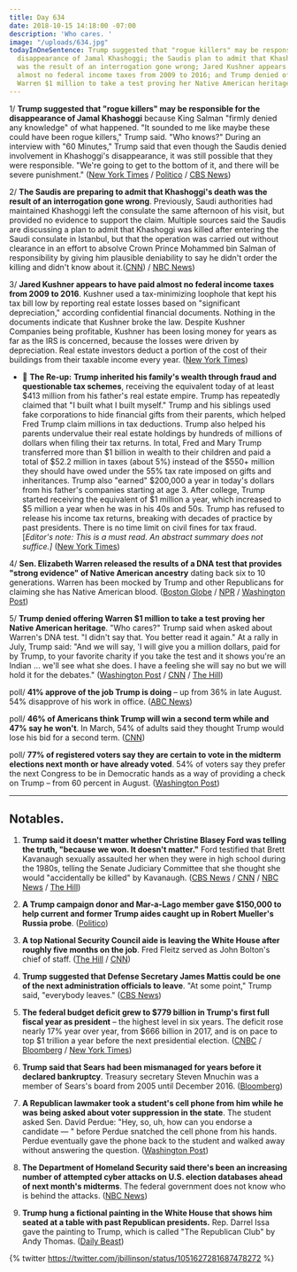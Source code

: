 ```yaml
---
title: Day 634
date: 2018-10-15 14:18:00 -07:00
description: 'Who cares. '
image: "/uploads/634.jpg"
todayInOneSentence: Trump suggested that "rogue killers" may be responsible for the
  disappearance of Jamal Khashoggi; the Saudis plan to admit that Khashoggi's death
  was the result of an interrogation gone wrong; Jared Kushner appears to have paid
  almost no federal income taxes from 2009 to 2016; and Trump denied offering Elizabeth
  Warren $1 million to take a test proving her Native American heritage.
---
```


1/ **Trump suggested that "rogue killers" may be responsible for the disappearance of Jamal Khashoggi** because King Salman "firmly denied any knowledge" of what happened. "It sounded to me like maybe these could have been rogue killers," Trump said. "Who knows?" During an interview with "60 Minutes," Trump said that even though the Saudis denied involvement in Khashoggi's disappearance, it was still possible that they were responsible. "We're going to get to the bottom of it, and there will be severe punishment." ([New York Times](https://www.nytimes.com/2018/10/15/us/politics/trump-saudi-king-journalist-khashoggi.html?smid=tw-nytimes&smtyp=cur) / [Politico](https://www.politico.com/story/2018/10/15/pompeo-meets-saudi-king-900193) / [CBS News](https://www.cbsnews.com/news/president-donald-trump-vows-severe-punishment-if-saudi-arabia-is-behind-saudi-missing-journalist/))

2/ **The Saudis are preparing to admit that Khashoggi's death was the result of an interrogation gone wrong**. Previously, Saudi authorities had maintained Khashoggi left the consulate the same afternoon of his visit, but provided no evidence to support the claim. Multiple sources said the Saudis are discussing a plan to admit that Khashoggi was killed after entering the Saudi consulate in Istanbul, but that the operation was carried out without clearance in an effort to absolve Crown Prince Mohammed bin Salman of responsibility by giving him plausible deniability to say he didn't order the killing and didn't know about it.([CNN](https://www.cnn.com/2018/10/15/middleeast/saudi-khashoggi-death-turkey/index.html)) / [NBC News](https://www.nbcnews.com/news/world/saudi-government-considering-plan-admit-jamal-khashoggi-was-killed-consulate-n920361))

3/ **Jared Kushner appears to have paid almost no federal income taxes from 2009 to 2016**. Kushner used a tax-minimizing loophole that kept his tax bill low by reporting real estate losses based on "significant depreciation," according confidential financial documents. Nothing in the documents indicate that Kushner broke the law. Despite Kushner Companies being profitable, Kushner has been losing money for years as far as the IRS is concerned, because the losses were driven by depreciation. Real estate investors deduct a portion of the cost of their buildings from their taxable income every year. ([New York Times](https://www.nytimes.com/2018/10/13/business/jared-kushner-taxes.html))

* 📌 **The Re-up:** **Trump inherited his family's wealth through fraud and questionable tax schemes**, receiving the equivalent today of at least $413 million from his father's real estate empire. Trump has repeatedly claimed that "I built what I built myself." Trump and his siblings used fake corporations to hide financial gifts from their parents, which helped Fred Trump claim millions in tax deductions. Trump also helped his parents undervalue their real estate holdings by hundreds of millions of dollars when filing their tax returns. In total, Fred and Mary Trump transferred more than $1 billion in wealth to their children and paid a total of $52.2 million in taxes (about 5%) instead of the $550\+ million they should have owed under the 55% tax rate imposed on gifts and inheritances. Trump also "earned" $200,000 a year in today's dollars from his father's companies starting at age 3. After college, Trump started receiving the equivalent of $1 million a year, which increased to $5 million a year when he was in his 40s and 50s. Trump has refused to release his income tax returns, breaking with decades of practice by past presidents. There is no time limit on civil fines for tax fraud. \[*Editor's note: This is a must read. An abstract summary does not suffice.\]* ([New York Times](https://www.nytimes.com/interactive/2018/10/02/us/politics/donald-trump-tax-schemes-fred-trump.html))

4/ **Sen. Elizabeth Warren released the results of a DNA test that provides "strong evidence" of Native American ancestry** dating back six to 10 generations. Warren has been mocked by Trump and other Republicans for claiming she has Native American blood. ([Boston Globe](https://www.bostonglobe.com/news/politics/2018/10/15/warren-addresses-native-american-issue/YEUaGzsefB0gPBe2AbmSVO/story.html) / [NPR](https://www.npr.org/2018/10/15/657468655/warren-releases-dna-results-challenges-trump-over-native-american-ancestry) / [Washington Post](https://www.washingtonpost.com/politics/warren-releases-dna-test-suggesting-distant-native-american-ancestor/2018/10/15/187ce196-d060-11e8-8c22-fa2ef74bd6d6_story.html?utm_term=.62c3198d40d1))

5/ **Trump denied offering Warren $1 million to take a test proving her Native American heritage**. "Who cares?" Trump said when asked about Warren's DNA test. "I didn't say that. You better read it again." At a rally in July, Trump said: "And we will say, 'I will give you a million dollars, paid for by Trump, to your favorite charity if you take the test and it shows you're an Indian ... we'll see what she does. I have a feeling she will say no but we will hold it for the debates." ([Washington Post](https://www.washingtonpost.com/politics/2018/10/15/trump-dared-elizabeth-warren-take-dna-test-prove-her-native-american-ancestry-now-what/) / [CNN](https://www.cnn.com/2018/10/15/politics/donald-trump-elizabeth-warren-dna-1-million/index.html) / [The Hill](https://thehill.com/homenews/administration/411414-trump-denies-offering-1-million-for-warren-dna-test-even-though-he))

poll/ **41% approve of the job Trump is doing** – up from 36% in late August. 54% disapprove of his work in office. ([ABC News](https://abcnews.go.com/Politics/trumps-approval-improves-dems-lead-house/story?id=58469893))

poll/ **46% of Americans think Trump will win a second term while and 47% say he won't**. In March, 54% of adults said they thought Trump would lose his bid for a second term. ([CNN](https://www.cnn.com/2018/10/14/politics/cnn-poll-trump-biden-bernie-sanders-2020/index.html))

poll/ **77% of registered voters say they are certain to vote in the midterm elections next month or have already voted**. 54% of voters say they prefer the next Congress to be in Democratic hands as a way of providing a check on Trump – from 60 percent in August. ([Washington Post](https://www.washingtonpost.com/politics/voters-say-they-are-more-likely-to-cast-ballots-in-this-years-midterm-elections/2018/10/13/c8dd8198-ce63-11e8-a360-85875bac0b1f_story.html))

---

## Notables.

1. **Trump said it doesn't matter whether Christine Blasey Ford was telling the truth, "because we won. It doesn't matter."** Ford testified that Brett Kavanaugh sexually assaulted her when they were in high school during the 1980s, telling the Senate Judiciary Committee that she thought she would "accidentally be killed" by Kavanaugh. ([CBS News](https://www.cbsnews.com/news/donald-trump-interview-60-minutes-full-transcript-lesley-stahl-jamal-khashoggi-james-mattis-brett-kavanaugh-vladimir-putin-2018-10-14/) / [CNN](https://www.cnn.com/2018/10/14/politics/trump-60-minutes-interview/index.html) / [NBC News](https://www.nbcnews.com/politics/donald-trump/trump-defends-mockery-christine-blasey-ford-says-it-got-kavanaugh-n919986) / [The Hill](https://thehill.com/homenews/administration/411380-trump-defends-love-for-kim-jong-un-i-have-a-good-chemistry-with-him))

2. **A Trump campaign donor and Mar-a-Lago member gave $150,000 to help current and former Trump aides caught up in Robert Mueller's Russia probe**. ([Politico](https://www.politico.com/story/2018/10/15/lomangino-donation-mueller-probe-900431))

3. **A top National Security Council aide is leaving the White House after roughly five months on the job**. Fred Fleitz served as John Bolton's chief of staff. ([The Hill](https://thehill.com/policy/national-security/411481-top-bolton-aide-to-leave-national-security-council) / [CNN](https://www.cnn.com/2018/10/15/politics/fred-fleitz-john-bolton-national-security-council/index.html))

4. **Trump suggested that Defense Secretary James Mattis could be one of the next administration officials to leave**. "At some point," Trump said, "everybody leaves." ([CBS News](https://www.cbsnews.com/news/trump-60-minutes-interview-president-suggests-defense-secretary-james-mattis-could-be-next-to-leave-cabinet/))

5. **The federal budget deficit grew to $779 billion in Trump's first full fiscal year as president** – the highest level in six years. The deficit rose nearly 17% year over year, from $666 billion in 2017, and is on pace to top $1 trillion a year before the next presidential election. ([CNBC](https://www.cnbc.com/2018/10/15/us-budget-deficit-expands-to-779-billion-in-fiscal-2018-as-spending-surges.html) / [Bloomberg](https://www.bloomberg.com/news/articles/2018-10-15/trump-s-first-annual-budget-deficit-climbs-to-a-six-year-high) / [New York Times](https://www.nytimes.com/2018/10/15/us/politics/federal-deficit-2018-trump-tax-cuts.html))

6. **Trump said that Sears had been mismanaged for years before it declared bankruptcy**. Treasury secretary Steven Mnuchin was a member of Sears's board from 2005 until December 2016. ([Bloomberg](https://www.bloomberg.com/news/articles/2018-10-15/trump-says-sears-was-mismanaged-steven-mnuchin-was-on-its-board))

7. **A Republican lawmaker took a student's cell phone from him while he was being asked about voter suppression in the state**. The student asked Sen. David Perdue: "Hey, so, uh, how can you endorse a candidate — " before Perdue snatched the cell phone from his hands. Perdue eventually gave the phone back to the student and walked away without answering the question. ([Washington Post](https://www.washingtonpost.com/politics/2018/10/14/senator-snatched-students-phone-while-being-asked-about-georgia-voter-registration-uproar/?utm_term=.3e56084d2771))

8. **The Department of Homeland Security said there's been an increasing number of attempted cyber attacks on U.S. election databases ahead of next month's midterms**. The federal government does not know who is behind the attacks. ([NBC News](https://www.nbcnews.com/politics/national-security/dhs-finds-increasing-attempts-hack-u-s-election-systems-ahead-n920336))

9. **Trump hung a fictional painting in the White House that shows him seated at a table with past Republican presidents.** Rep. Darrel Issa gave the painting to Trump, which is called "The Republican Club" by Andy Thomas. ([Daily Beast](https://www.thedailybeast.com/trump-hangs-tacky-fantasy-painting-of-himself-with-gop-presidents-in-white-house))

{% twitter https://twitter.com/jbillinson/status/1051627281687478272 %}